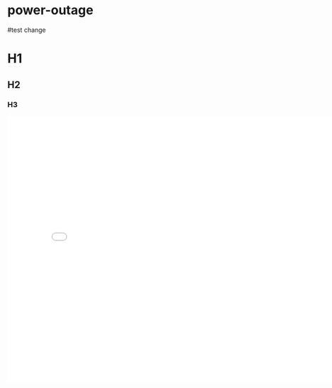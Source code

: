 # power-outage

#test change

# H1
## H2
### H3
<iframe
  src="assets/power-outage.html"
  width="800"
  height="600"
  frameborder="0"
></iframe>